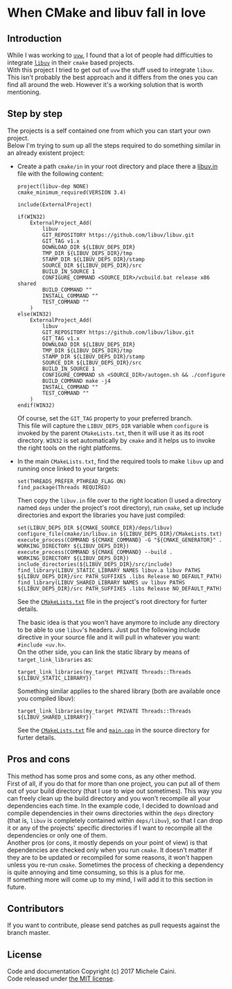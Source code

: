 # When CMake and libuv fall in love

## Introduction

While I was working to [`uvw`](https://github.com/skypjack/uvw), I found that a lot of people had difficulties to integrate [`libuv`](https://github.com/libuv/libuv) in their `cmake` based projects.  
With this project I tried to get out of `uvw` the stuff used to integrate `libuv`. This isn't probably the best approach and it differs from the ones you can find all around the web. However it's a working solution that is worth mentioning.

## Step by step

The projects is a self contained one from which you can start your own project.  
Below I'm trying to sum up all the steps required to do something similar in an already existent project:

* Create a path `cmake/in` in your root directory and place there a [libuv.in](https://raw.githubusercontent.com/skypjack/libuv_cmake/master/cmake/in/libuv.in) file with the following content:
    ```
    project(libuv-dep NONE)
    cmake_minimum_required(VERSION 3.4)

    include(ExternalProject)

    if(WIN32)
        ExternalProject_Add(
            libuv
            GIT_REPOSITORY https://github.com/libuv/libuv.git
            GIT_TAG v1.x
            DOWNLOAD_DIR ${LIBUV_DEPS_DIR}
            TMP_DIR ${LIBUV_DEPS_DIR}/tmp
            STAMP_DIR ${LIBUV_DEPS_DIR}/stamp
            SOURCE_DIR ${LIBUV_DEPS_DIR}/src
            BUILD_IN_SOURCE 1
            CONFIGURE_COMMAND <SOURCE_DIR>/vcbuild.bat release x86 shared
            BUILD_COMMAND ""
            INSTALL_COMMAND ""
            TEST_COMMAND ""
        )
    else(WIN32)
        ExternalProject_Add(
            libuv
            GIT_REPOSITORY https://github.com/libuv/libuv.git
            GIT_TAG v1.x
            DOWNLOAD_DIR ${LIBUV_DEPS_DIR}
            TMP_DIR ${LIBUV_DEPS_DIR}/tmp
            STAMP_DIR ${LIBUV_DEPS_DIR}/stamp
            SOURCE_DIR ${LIBUV_DEPS_DIR}/src
            BUILD_IN_SOURCE 1
            CONFIGURE_COMMAND sh <SOURCE_DIR>/autogen.sh && ./configure
            BUILD_COMMAND make -j4
            INSTALL_COMMAND ""
            TEST_COMMAND ""
        )
    endif(WIN32)
    ```
    Of course, set the `GIT_TAG` property to your preferred branch.  
    This file will capture the `LIBUV_DEPS_DIR` variable when `configure` is invoked by the parent `CMakeLists.txt`, then it will use it as its root directory. `WIN32` is set automatically by `cmake` and it helps us to invoke the right tools on the right platforms.

* In the main `CMakeLists.txt`, find the required tools to make `libuv` up and running once linked to your targets:
    ```
    set(THREADS_PREFER_PTHREAD_FLAG ON)
    find_package(Threads REQUIRED)
    ```
    Then copy the `libuv.in` file over to the right location (I used a directory named `deps` under the project's root directory), run `cmake`, set up include directories and export the libraries you have just compiled:
    ```
    set(LIBUV_DEPS_DIR ${CMAKE_SOURCE_DIR}/deps/libuv)
    configure_file(cmake/in/libuv.in ${LIBUV_DEPS_DIR}/CMakeLists.txt)
    execute_process(COMMAND ${CMAKE_COMMAND} -G "${CMAKE_GENERATOR}" . WORKING_DIRECTORY ${LIBUV_DEPS_DIR})
    execute_process(COMMAND ${CMAKE_COMMAND} --build . WORKING_DIRECTORY ${LIBUV_DEPS_DIR})
    include_directories(${LIBUV_DEPS_DIR}/src/include)
    find_library(LIBUV_STATIC_LIBRARY NAMES libuv.a libuv PATHS ${LIBUV_DEPS_DIR}/src PATH_SUFFIXES .libs Release NO_DEFAULT_PATH)
    find_library(LIBUV_SHARED_LIBRARY NAMES uv libuv PATHS ${LIBUV_DEPS_DIR}/src PATH_SUFFIXES .libs Release NO_DEFAULT_PATH)
    ```
    See the [`CMakeLists.txt`](https://raw.githubusercontent.com/skypjack/libuv_cmake/master/CMakeLists.txt) file in the project's root directory for furter details.

    The basic idea is that you won't have anymore to include any directory to be able to use `libuv`'s headers. Just put the following include directive in your source file and it will pull in whatever you want: `#include <uv.h>`.  
    On the other side, you can link the static library by means of `target_link_libraries` as:
    ```
    target_link_libraries(my_target PRIVATE Threads::Threads ${LIBUV_STATIC_LIBRARY})
    ```
    Something similar applies to the shared library (both are available once you compiled libuv):
    ```
    target_link_libraries(my_target PRIVATE Threads::Threads ${LIBUV_SHARED_LIBRARY})
    ```
    See the [`CMakeLists.txt`](https://raw.githubusercontent.com/skypjack/libuv_cmake/master/src/CMakeLists.txt) file and [`main.cpp`](https://raw.githubusercontent.com/skypjack/libuv_cmake/master/src/main.cpp) in the source directory for furter details.

## Pros and cons

This method has some pros and some cons, as any other method.  
First of all, if you do that for more than one project, you can put all of them out of your build directory (that I use to wipe out sometimes). This way you can freely clean up the build directory and you won't recompile all your dependencies each time. In the example code, I decided to download and compile dependencies in their owns directories within the `deps` directory (that is, `libuv` is completely contained within `deps/libuv`), so that I can drop it or any of the projects' specific directories if I want to recompile all the dependencies or only one of them.  
Another pros (or cons, it mostly depends on your point of view) is that dependencies are checked only when you run `cmake`. It doesn't matter if they are to be updated or recompiled for some reasons, it won't happen unless you re-run `cmake`. Sometimes the process of checking a dependency is quite annoying and time consuming, so this is a plus for me.  
If something more will come up to my mind, I will add it to this section in future.

## Contributors

If you want to contribute, please send patches as pull requests against the branch master.

## License

Code and documentation Copyright (c) 2017 Michele Caini.  
Code released under [the MIT license](https://github.com/skypjack/libuv_cmake/blob/master/LICENSE).
